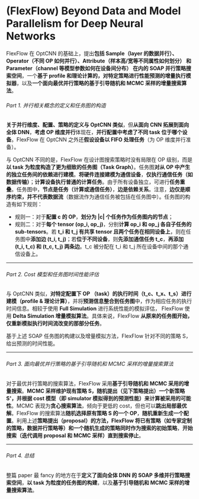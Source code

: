 # (FlexFlow) Beyond Data and Model Parallelism for Deep Neural Networks

FlexFlow 在 OptCNN 的基础上，提出**包括 Sample（layer 的数据并行）、Operator（不同 OP 如何并行）、Attribute（样本高/宽等不同属性如何划分） 和 Parameter（channel 等模型参数如何在设备间分布） 在内的 SOAP 并行策略搜索空间**，一个**基于 profile 和理论计算的，对特定策略进行性能预测的增量执行模拟器**，以及**一个面向最优并行策略的基于引导随机和 MCMC 采样的增量搜索算法**。

###### Part 1. 并行相关概念的定义和任务图的构造

**关于并行维度、配置、策略的定义与 OptCNN 类似**，但**从面向 CNN 拓展到面向全体 DNN**，**考虑 OP 维度并行**体现在，**并行配置中考虑了不同 task 位于哪个设备**。FlexFlow 在 OptCNN 之外还**假设设备以 FIFO 处理任务**（为 OP 维度并行准备）。

与 OptCNN 不同的是，FlexFlow 在设计图搜索策略时没有局限在 OP 级别，而是**以 task 为粒度构造了更为细致的任务图（Task Graph）**。任务图**对从 OP 中产生的独立任务间的依赖进行建模**。**将硬件连接建模为通信设备**，**仅执行通信任务（如数据传输）**；**计算设备执行普通的计算任务**。由于所有设备独立，可进行**任务重叠**。任务图中，**节点是任务（计算或通信任务）**，**边是依赖关系**。注意，**边仅是顺序约束，并不代表数据流**（数据流作为通信任务被包括在任务图中）。任务图的构造有如下规则：

- 规则一：对于**配置 c 的 OP**，**划分为 |c| 个任务作为任务图内的节点**；
- 规则二：对于**每个 tensor (op_i, op_j)**，分别**计算 op_i 和 op_j 各自子任务的 sub-tensors**。若 **t_i 和 t_j 有共享 tensor 且两个任务在相同设备上**，则在任务图中**添加边 (t_i, t_j)**；若**位于不同设备**，则**先添加通信任务 t_c**，**再添加 (t_i, t_c) 和 (t_c, t_j) 两条边**。t_c 被分配在 t_i 和 t_j 所在设备中间的那个通信设备上。

------

###### Part 2. Cost 模型和任务图时间性能评估

与 OptCNN 类似，**对特定配置下 OP （task）的执行时间（t_c、t_x、t_s）进行建模（profile & 理论计算）**，并将**预测信息整合到任务图**中，作为相应任务的执行时间信息。相较于使用 **Full Simulation** 进行系统性能的模拟评估， FlexFlow 使用 **Delta Simulation 增量模拟算法**。具体来说，FlexFlow **从原来的任务图开始，仅重新模拟执行时间流改变的那部分任务**。

基于上述 SOAP 任务图的构建以及增量模拟方法，FlexFlow 针对不同的策略 S，给出预测的时间性能。

----------

###### Part 3. 面向最优并行策略的基于引导随机和 MCMC 采样的增量搜索算法

对于最优并行策略的搜索算法，FlexFlow 采用**基于引导随机和 MCMC 采用的增量搜索**。**MCMC 采样维护现有策略 S，随机提出（见下策略提出）一个新策略 S'，并根据 cost 模型（即 simulator 模拟得到的预测性能）来计算被采用的可能性**。MCMC 表现为**贪心搜索算法**，倾向于更低的 cost，但也可以**跳出局部最优解**。FlexFlow 的搜索算法**随机选择原有策略 S 的一个 OP**，**随机重新生成一个配置**。利用上述**策略提出（proposal）**的方法，FlexFlow 将已有策略（如专家定制的策略，数据并行策略等）和一个随机生成的策略同时**作为搜索的初始策略**，**开始搜索（迭代调用 proposal 和 MCMC 采样）直到搜索停止**。

-----

###### Part 4. 总结

整篇 paper 最 fancy 的地方在于**定义了面向全体 DNN 的 SOAP 多维并行策略搜索空间**，**以 task 为粒度的任务图的构建**，以及**基于引导随机和 MCMC 采样的增量搜索算法**。
